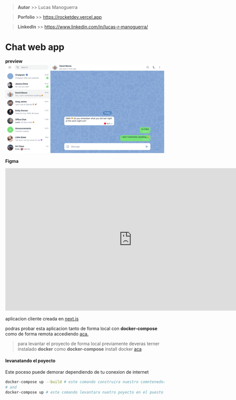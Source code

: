 > **Autor** >> Lucas Manoguerra

> **Porfolio** >> https://rocketdev.vercel.app

> **LinkedIn** >> https://www.linkedin.com/in/lucas-r-manoguerra/


# Chat web app

**preview**
![Texto alternativo](./images/screen-shot-chat-app-optimized-webp.webp)

**Figma**
<iframe style="border: 1px solid rgba(0, 0, 0, 0.1);" width="800" height="450" src="https://www.figma.com/embed?embed_host=share&url=https%3A%2F%2Fwww.figma.com%2Ffile%2F2vF9Wzu8KYE5Zx2yorRvn1%2Fchat-app-telegraph%3Ftype%3Ddesign%26node-id%3D0%253A1%26mode%3Ddesign%26t%3D6x4WFcIRgPurj210-1" allowfullscreen></iframe>

aplicacion cliente creada en [next.js](https://nextjs.org/)

podras probar esta aplicacion tanto de forma local con **docker-compose** como de forma remota accediendo [aca.](https://chat-app-telegrap.vercel.app/)

> para levantar el proyecto de forma local previamente deveras terner instalado **docker** como **docker-compose**
> install docker [aca](https://www.docker.com/)

#### levanatando el poyecto

Este poceso puede demorar dependiendo de tu conexion de internet

```bash
docker-compose up --build # este comando construira nuestro comntenedor
# and
docker-compose up # este comando levantara nuetro poyecto en el puesto ???
```

